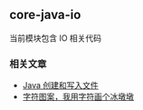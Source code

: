 ## core-java-io
当前模块包含 IO 相关代码

### 相关文章
- [Java 创建和写入文件](https://www.wdbyte.com/java/io/file-create-write/)
- [字符图案，我用字符画个冰墩墩](https://www.wdbyte.com/java/char-image.html)